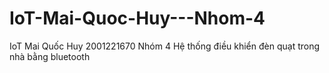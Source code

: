# IoT-Mai-Quoc-Huy---Nhom-4
IoT Mai Quốc Huy 2001221670 Nhóm 4
Hệ thống điều khiển đèn quạt trong nhà bằng bluetooth
